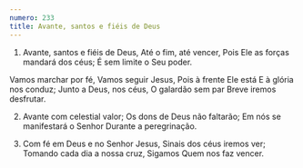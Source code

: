 ```yaml
---
numero: 233
title: Avante, santos e fiéis de Deus
---
```

1. Avante, santos e fiéis de Deus,
Até o fim, até vencer,
Pois Ele as forças mandará dos céus;
É sem limite o Seu poder.

Vamos marchar por fé,
Vamos seguir Jesus,
Pois à frente Ele está
E à glória nos conduz;
Junto a Deus, nos céus,
O galardão sem par
Breve iremos desfrutar.

2. Avante com celestial valor;
Os dons de Deus não faltarão;
Em nós se manifestará o Senhor
Durante a peregrinação.

3. Com fé em Deus e no Senhor Jesus,
Sinais dos céus iremos ver;
Tomando cada dia a nossa cruz,
Sigamos Quem nos faz vencer.
